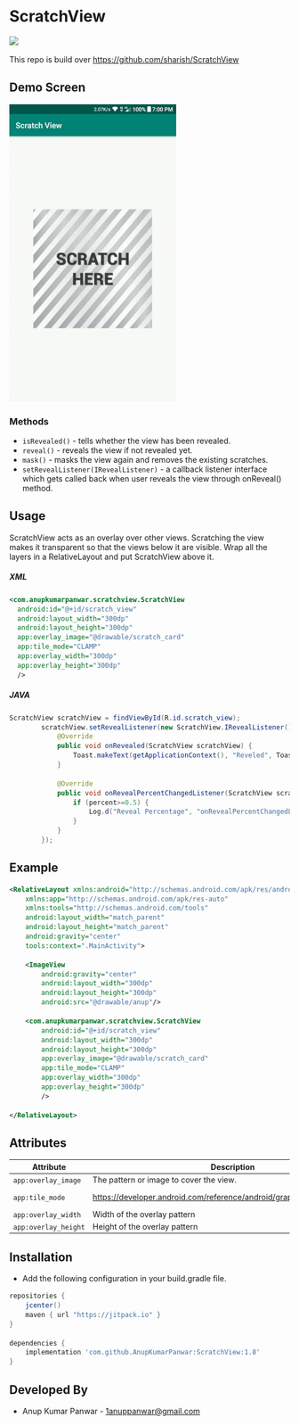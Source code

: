 # ScratchView

[![](https://jitpack.io/v/AnupKumarPanwar/ScratchView.svg)](https://jitpack.io/#AnupKumarPanwar/ScratchView)


This repo is build over https://github.com/sharish/ScratchView

  
Demo Screen
------    

![](https://raw.githubusercontent.com/AnupKumarPanwar/ScratchView/master/Screenshots/ScratchView.gif)


### Methods

* ```isRevealed()``` - tells whether the view has been revealed.
* ```reveal()``` - reveals the view if not revealed yet.
* ```mask()``` - masks the view again and removes the existing scratches.
* ```setRevealListener(IRevealListener)``` - a callback listener interface which gets called back when user reveals the view
through onReveal() method.


Usage
--------

ScratchView acts as an overlay over other views. Scratching the view makes it transparent so that the views below it are visible. Wrap all the layers in a RelativeLayout and put ScratchView above it.


##### XML

```xml
<com.anupkumarpanwar.scratchview.ScratchView
  android:id="@+id/scratch_view"
  android:layout_width="300dp"
  android:layout_height="300dp"
  app:overlay_image="@drawable/scratch_card"
  app:tile_mode="CLAMP"
  app:overlay_width="300dp"
  app:overlay_height="300dp"
  />

```

##### JAVA

```java
ScratchView scratchView = findViewById(R.id.scratch_view);
        scratchView.setRevealListener(new ScratchView.IRevealListener() {
            @Override
            public void onRevealed(ScratchView scratchView) {
                Toast.makeText(getApplicationContext(), "Reveled", Toast.LENGTH_LONG).show();;
            }

            @Override
            public void onRevealPercentChangedListener(ScratchView scratchView, float percent) {
                if (percent>=0.5) {
                    Log.d("Reveal Percentage", "onRevealPercentChangedListener: " + String.valueOf(percent));
                }
            }
        });
```


Example
--------

```xml
<RelativeLayout xmlns:android="http://schemas.android.com/apk/res/android"
    xmlns:app="http://schemas.android.com/apk/res-auto"
    xmlns:tools="http://schemas.android.com/tools"
    android:layout_width="match_parent"
    android:layout_height="match_parent"
    android:gravity="center"
    tools:context=".MainActivity">

    <ImageView
        android:gravity="center"
        android:layout_width="300dp"
        android:layout_height="300dp"
        android:src="@drawable/anup"/>

    <com.anupkumarpanwar.scratchview.ScratchView
        android:id="@+id/scratch_view"
        android:layout_width="300dp"
        android:layout_height="300dp"
        app:overlay_image="@drawable/scratch_card"
        app:tile_mode="CLAMP"
        app:overlay_width="300dp"
        app:overlay_height="300dp"
        />

</RelativeLayout>

```

Attributes
--------
|     Attribute                |        Description              |          Values               | 
| ----------------------------  | ----------------------------- |  ----------------------------- |
| `app:overlay_image` | The pattern or image to cover the view.  | @drawable/scratch_card |
| `app:tile_mode` | https://developer.android.com/reference/android/graphics/Shader.TileMode | CLAMP / MIRROR / REPEAT|
| `app:overlay_width` | Width of the overlay pattern | 300dp |
| `app:overlay_height` | Height of the overlay pattern | 300dp |


Installation
------------------------

- Add the following configuration in your build.gradle file.

```gradle
repositories {
    jcenter()
    maven { url "https://jitpack.io" }
}

dependencies {
    implementation 'com.github.AnupKumarPanwar:ScratchView:1.8'
}
```

Developed By
------------

* Anup Kumar Panwar - <1anuppanwar@gmail.com>
